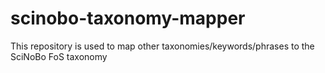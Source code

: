 # scinobo-taxonomy-mapper
This repository is used to map other taxonomies/keywords/phrases to the SciNoBo FoS taxonomy

